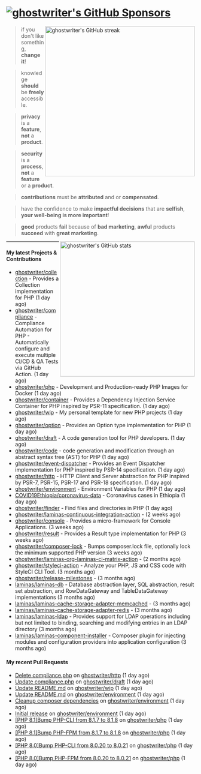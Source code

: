 # [![ghostwriter's GitHub Sponsors](https://img.shields.io/github/sponsors/ghostwriter?label=GitHub+Sponsors&style=flat-square&logo=GitHub%20Sponsors)](https://github.com/sponsors/ghostwriter)

<img alt="ghostwriter's GitHub streak" width="400px" align="right" src="https://github-readme-streak-stats.herokuapp.com/?cache_seconds=1800&user=ghostwriter">

> if you don't like something, **change it**!

> knowledge **should** be **freely** accessible.

> **privacy** is a **feature**, **not** a **product**.

> **security** is a **process**, **not** a **feature** or a **product**.

> **contributions** must be **attributed** and or **compensated**.

> have the confidence to make **impactful decisions** that are **selfish**, **your well-being is more important**!

> **good** products **fail** because of **bad marketing**, **awful** products **succeed** with **great marketing**.

<img alt="ghostwriter's GitHub stats" width="360px" align="right" src="https://github-readme-stats.vercel.app/api?cache_seconds=1800&username=ghostwriter&show_icons=true&count_private=true&hide_title=true&hide_rank=true&icon_color=333">

---

#### My latest Projects & Contributions

- [ghostwriter/collection](https://github.com/ghostwriter/collection) - Provides a Collection implementation for PHP (1 day ago)
- [ghostwriter/compliance](https://github.com/ghostwriter/compliance) - Compliance Automation for PHP - Automatically configure and execute multiple CI/CD &amp; QA Tests via GitHub Action. (1 day ago)
- [ghostwriter/php](https://github.com/ghostwriter/php) - Development and Production-ready PHP Images for Docker (1 day ago)
- [ghostwriter/container](https://github.com/ghostwriter/container) - Provides a Dependency Injection Service Container for PHP inspired by PSR-11 specification. (1 day ago)
- [ghostwriter/wip](https://github.com/ghostwriter/wip) - My personal template for new PHP projects (1 day ago)
- [ghostwriter/option](https://github.com/ghostwriter/option) - Provides an Option type implementation for PHP (1 day ago)
- [ghostwriter/draft](https://github.com/ghostwriter/draft) - A code generation tool for PHP developers. (1 day ago)
- [ghostwriter/code](https://github.com/ghostwriter/code) - code generation and modification through an abstract syntax tree (AST) for PHP (1 day ago)
- [ghostwriter/event-dispatcher](https://github.com/ghostwriter/event-dispatcher) - Provides an Event Dispatcher implementation for PHP inspired by PSR-14 specification. (1 day ago)
- [ghostwriter/http](https://github.com/ghostwriter/http) - HTTP Client and Server abstraction for PHP inspired by PSR-7, PSR-15, PSR-17 and PSR-18 specification. (1 day ago)
- [ghostwriter/environment](https://github.com/ghostwriter/environment) - Environment Variables for PHP (1 day ago)
- [COVID19Ethiopia/coronavirus-data](https://github.com/COVID19Ethiopia/coronavirus-data) - Coronavirus cases in Ethiopia (1 day ago)
- [ghostwriter/finder](https://github.com/ghostwriter/finder) - Find files and directories in PHP (1 day ago)
- [ghostwriter/laminas-continuous-integration-action](https://github.com/ghostwriter/laminas-continuous-integration-action) -  (2 weeks ago)
- [ghostwriter/console](https://github.com/ghostwriter/console) - Provides a micro-framework for Console Applications. (3 weeks ago)
- [ghostwriter/result](https://github.com/ghostwriter/result) - Provides a Result type implementation for PHP (3 weeks ago)
- [ghostwriter/composer-lock](https://github.com/ghostwriter/composer-lock) - Bumps composer.lock file, optionally lock the minimum supported PHP version (3 weeks ago)
- [ghostwriter/laminas-org-laminas-ci-matrix-action](https://github.com/ghostwriter/laminas-org-laminas-ci-matrix-action) -  (2 months ago)
- [ghostwriter/styleci-action](https://github.com/ghostwriter/styleci-action) - Analyze your PHP, JS and CSS code with StyleCI CLI Tool. (3 months ago)
- [ghostwriter/release-milestones](https://github.com/ghostwriter/release-milestones) -  (3 months ago)
- [laminas/laminas-db](https://github.com/laminas/laminas-db) - Database abstraction layer, SQL abstraction, result set abstraction, and RowDataGateway and TableDataGateway implementations (3 months ago)
- [laminas/laminas-cache-storage-adapter-memcached](https://github.com/laminas/laminas-cache-storage-adapter-memcached) -  (3 months ago)
- [laminas/laminas-cache-storage-adapter-redis](https://github.com/laminas/laminas-cache-storage-adapter-redis) -  (3 months ago)
- [laminas/laminas-ldap](https://github.com/laminas/laminas-ldap) - Provides support for LDAP operations including but not limited to binding, searching and modifying entries in an LDAP directory (3 months ago)
- [laminas/laminas-component-installer](https://github.com/laminas/laminas-component-installer) - Composer plugin for injecting modules and configuration providers into application configuration (3 months ago)

#### My recent Pull Requests

- [Delete compliance.php](https://github.com/ghostwriter/http/pull/3) on [ghostwriter/http](https://github.com/ghostwriter/http) (1 day ago)
- [Update compliance.php](https://github.com/ghostwriter/draft/pull/3) on [ghostwriter/draft](https://github.com/ghostwriter/draft) (1 day ago)
- [Update README.md](https://github.com/ghostwriter/wip/pull/12) on [ghostwriter/wip](https://github.com/ghostwriter/wip) (1 day ago)
- [Update README.md](https://github.com/ghostwriter/environment/pull/3) on [ghostwriter/environment](https://github.com/ghostwriter/environment) (1 day ago)
- [Cleanup composer dependencies](https://github.com/ghostwriter/environment/pull/2) on [ghostwriter/environment](https://github.com/ghostwriter/environment) (1 day ago)
- [Initial release](https://github.com/ghostwriter/environment/pull/1) on [ghostwriter/environment](https://github.com/ghostwriter/environment) (1 day ago)
- [[PHP 8.1]Bump PHP-CLI from 8.1.7 to 8.1.8](https://github.com/ghostwriter/php/pull/89) on [ghostwriter/php](https://github.com/ghostwriter/php) (1 day ago)
- [[PHP 8.1]Bump PHP-FPM from 8.1.7 to 8.1.8](https://github.com/ghostwriter/php/pull/88) on [ghostwriter/php](https://github.com/ghostwriter/php) (1 day ago)
- [[PHP 8.0]Bump PHP-CLI from 8.0.20 to 8.0.21](https://github.com/ghostwriter/php/pull/87) on [ghostwriter/php](https://github.com/ghostwriter/php) (1 day ago)
- [[PHP 8.0]Bump PHP-FPM from 8.0.20 to 8.0.21](https://github.com/ghostwriter/php/pull/86) on [ghostwriter/php](https://github.com/ghostwriter/php) (1 day ago)
